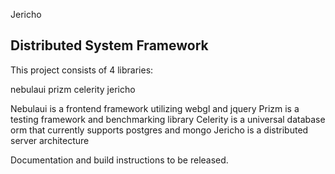 Jericho

## Distributed System Framework

This project consists of 4 libraries:

nebulaui
prizm
celerity
jericho

Nebulaui is a frontend framework utilizing webgl and jquery
Prizm is a testing framework and benchmarking library
Celerity is a universal database orm that currently supports postgres and mongo
Jericho is a distributed server architecture

Documentation and build instructions to be released.

